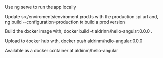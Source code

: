 Use 
ng serve
to run the app locally

Update src/enviroments/enviroment.prod.ts with the production api url
and,
ng build --configuration=production
to build a prod version

Build the docker image with,
docker build -t aldrinm/hello-angular:0.0.0 .

Upload to docker hub with,
docker push aldrinm/hello-angular:0.0.0

Available as a docker container at aldrinm/hello-angular
